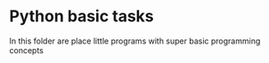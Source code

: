 # Python basic tasks

In this folder are place little programs with super basic programming concepts

